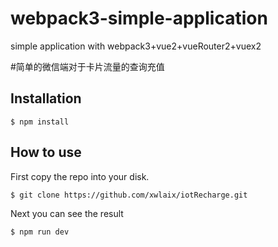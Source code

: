 # webpack3-simple-application
simple application with webpack3+vue2+vueRouter2+vuex2

#简单的微信端对于卡片流量的查询充值


## Installation

`$ npm install`

## How to use

First copy the repo into your disk.

`$ git clone https://github.com/xwlaix/iotRecharge.git`


Next you can see the result

`$ npm run dev`
